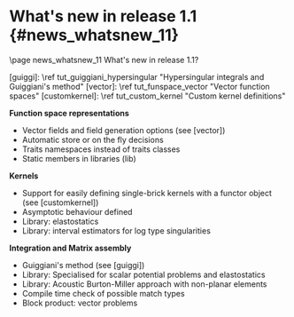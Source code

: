 What's new in release 1.1 {#news_whatsnew_11}
=========================

\page news_whatsnew_11 What's new in release 1.1?

[guiggi]: \ref tut_guiggiani_hypersingular "Hypersingular integrals and Guiggiani's method"
[vector]: \ref tut_funspace_vector "Vector function spaces"
[customkernel]: \ref tut_custom_kernel "Custom kernel definitions"

**Function space representations**
- Vector fields and field generation options (see [vector])
- Automatic store or on the fly decisions
- Traits namespaces instead of traits classes
- Static members in libraries (lib)

**Kernels**
- Support for easily defining single-brick kernels with a functor object (see [customkernel])
- Asymptotic behaviour defined
- Library: elastostatics
- Library: interval estimators for log type singularities

**Integration and Matrix assembly**
- Guiggiani's method (see [guiggi])
- Library: Specialised for scalar potential problems and elastostatics
- Library: Acoustic Burton-Miller approach with non-planar elements
- Compile time check of possible match types
- Block product: vector problems 

